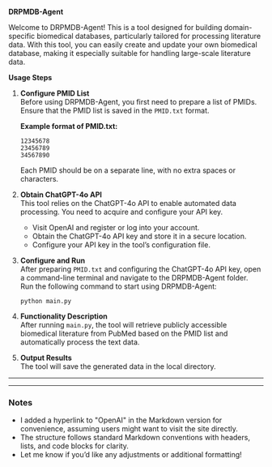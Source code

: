 **DRPMDB-Agent**

Welcome to DRPMDB-Agent! This is a tool designed for building domain-specific biomedical databases, particularly tailored for processing literature data. With this tool, you can easily create and update your own biomedical database, making it especially suitable for handling large-scale literature data.

**Usage Steps**

1. **Configure PMID List**  
   Before using DRPMDB-Agent, you first need to prepare a list of PMIDs. Ensure that the PMID list is saved in the `PMID.txt` format.  

   **Example format of PMID.txt:**  
   ```
   12345678
   23456789
   34567890
   ```  
   Each PMID should be on a separate line, with no extra spaces or characters.

2. **Obtain ChatGPT-4o API**  
   This tool relies on the ChatGPT-4o API to enable automated data processing. You need to acquire and configure your API key.  
   - Visit OpenAI and register or log into your account.  
   - Obtain the ChatGPT-4o API key and store it in a secure location.  
   - Configure your API key in the tool’s configuration file.

3. **Configure and Run**  
   After preparing `PMID.txt` and configuring the ChatGPT-4o API key, open a command-line terminal and navigate to the DRPMDB-Agent folder.  
   Run the following command to start using DRPMDB-Agent:  
   ```
   python main.py
   ```

4. **Functionality Description**  
   After running `main.py`, the tool will retrieve publicly accessible biomedical literature from PubMed based on the PMID list and automatically process the text data.

5. **Output Results**  
   The tool will save the generated data in the local directory.

---

---

### Notes
- I added a hyperlink to "OpenAI" in the Markdown version for convenience, assuming users might want to visit the site directly.
- The structure follows standard Markdown conventions with headers, lists, and code blocks for clarity.
- Let me know if you’d like any adjustments or additional formatting!
